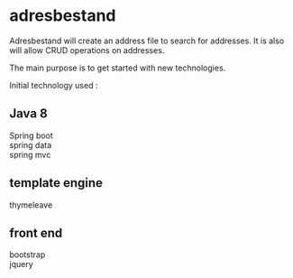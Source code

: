 # adresbestand

Adresbestand will create an address file to search for addresses.
It is also will allow CRUD operations on addresses.

The main purpose is to get started with new technologies.

Initial technology used :

<h2>Java 8  <br/></h2>
Spring boot <br/>
spring data <br/>
spring mvc <br/>

<h2> template engine<br/> </h2>
thymeleave <br/>

<h2> front end <br/></h2>
bootstrap <br/>
jquery <br/>

